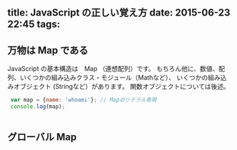 title: JavaScript の正しい覚え方
date: 2015-06-23 22:45
tags:
---

## 万物は Map である

JavaScript の基本構造は　Map （連想配列）です。
もちろん他に、数値、配列、いくつかの組み込みクラス・モジュール（Mathなど）、
いくつかの組み込みオブジェクト (Stringなど）があります。
関数オブジェクトについては後述。

```javascript
 var map = {name: 'whoami'}; // Mapのリテラル表現
 console.log(map);
 
```


## グローバル Map

